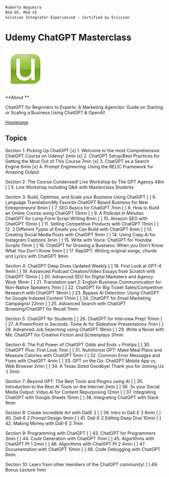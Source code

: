 ```
Roberto Nogueira  
BSd EE, MSd CE
Solution Integrator Experienced - Certified by Ericsson
```
# Udemy ChatGPT Masterclass

![udemy image](images/udemy.png)

**About **

ChatGPT for Beginners to Experts: A Marketing Agencies' Guide on Starting or Scaling a Business Using ChatGPT & OpenAI!

[Homepage](https://justworks.udemy.com/course/chatgpt-masterclass-a-complete-chatgpt-guide-for-beginners/learn/lecture/35583582#overview)

## Topics

Section 1: Picking Up ChatGPT
[x] 1. Welcome to the most Comprehensive ChatGPT Course on Udemy! 2min
[x] 2. ChatGPT Setup/Best Practices for Getting the Most Out of This Course 7min
[x] 3. ChatGPT as a Search Engine 6min
[x] 4. Prompt Engineering: Using the RELIC Framework for Amazing Output

Section 2: The Course Condensed! Live Workshop by The GPT Agency 48m
[ ] 5. Live Workshop including Q&A with Masterclass Students

Section 3: Build, Optimise, and Scale your Business Using ChatGPT
[ ]  6. Language Translation/My Favorite ChatGPT Based Business for New Entrepreneurs! 8min
[ ]  7. SEO Basics for ChatGPT 7min
[ ]  8. How to Build an Online Course using ChatGPT 13min
[ ]  9. A Podcast in Minutes: ChatGPT for Long-Form Script Writing 8min
[ ] 10. Amazon SEO with ChatGPT 10min
[ ] 11. Selling Competitive Products with ChatGPT 11min
[ ] 12. 3 Different Types of Emails you Can Build with ChatGPT 6min
[ ] 13. Creating Social Media Posts with ChatGPT 9min
[ ] 14. Using Copy.Ai for Instagram Captions 3min
[ ] 15. Write with Voice: ChatGPT for Youtube Scripts 11min
[ ] 16. ChatGPT for Growing a Business: When you Don't Know What You Don't Know 5min
[ ] 17. RapGPT: Writing original songs, chords and Lyrics with ChatGPT 9min

Section  4: ChatGPT Deep Dives Updated Weekly
[ ] 18. First Look at GPT-4 9min
[ ] 19. Advanced Podcast Creation/Video Essays from Scratch with ChatGPT 10min
[ ] 20. Advanced SEO for Digital Marketers and Agency Work 18min
[ ] 21. Translation part 2: English Business Communincation for Non-Native Speakers 7min
[ ] 22. ChatGPT for Big Ticket Sales/Competitive Research with ChatGPT 18min
[ ] 23. Bypass AI Detection: Using ChatGPT for Google Indexed Content 17min
[ ] 24. ChatGPT for Email Marketing Campaigns! 22min
[ ] 25. Advanced Search with ChatGPT Browsing/ChatGPT for Recall 11min

Section  5: ChatGPT for Students
[ ] 26. ChatGPT for Interview Prep! 10min
[ ] 27. A PowerPoint in Seconds: Tome.Ai for Slideshow Presentations 7min
[ ] 28. Advanced Job Searching using ChatGPT 18min
[ ] 29. Write a Novel with Me: ChatGPT for Creative Fiction and Screenplays 31min

Section  6: The Full Power of ChatGPT Odds and Ends + Protips
[ ] 30. ChatGPT Plus: First Look 7min
[ ] 31. Nutritionist GPT: Make Meal Plans and Measure Calories with ChatGPT 5min
[ ] 32. Common Error Messages and Fixes with ChatGPT 4min
[ ] 33. GPT on the Go: ChatGPT Mobile App vs. Web Browser 2min
[ ] 34. A Texas Sized Goodbye! Thank you for Joining Us :) 2min

Section  7: Beyond GPT: The Best Tools and Plugins using AI
[ ] 35. Introduction to the Best AI Tools on the Internet 2min
[ ] 36. 3x your Social Media Output: Vidyo.AI for Content Repurposing 12min
[ ] 37. Integrating ChatGPT with Google Sheets 15min
[ ] 38. Integrating ChatGPT with Slack 9min

Section  8: Create Incredible Art with DallE 2
[ ] 39. Intro to Dall-E 2 6min
[ ] 40. Dall-E 2 Prompt Design 9min
[ ] 41. Dall-E 2 Editing Deep Dive 10min
[ ] 42. Making Money with Dall-E 2 7min

Section  9: Programming with ChatGPT
[ ] 43. ChatGPT for Programmers 3min
[ ] 44. Code Generation with ChatGPT 7min
[ ] 45. Algorithms with ChatGPT Pt 1 2min
[ ] 46. Algorithms with ChatGPT Pt 2 4min
[ ] 47. Documentation with ChatGPT 10min
[ ] 48. Code Debugging with ChatGPT 6min

Section 10: Learn from other members of the ChatGPT community!
[ ] 49. Bonus Lecture 1min

